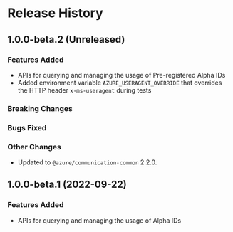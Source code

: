 # Release History

## 1.0.0-beta.2 (Unreleased)

### Features Added

- APIs for querying and managing the usage of Pre-registered Alpha IDs
- Added environment variable `AZURE_USERAGENT_OVERRIDE` that overrides the HTTP header `x-ms-useragent` during tests

### Breaking Changes

### Bugs Fixed

### Other Changes

- Updated to `@azure/communication-common` 2.2.0.

## 1.0.0-beta.1 (2022-09-22)

### Features Added

- APIs for querying and managing the usage of Alpha IDs
